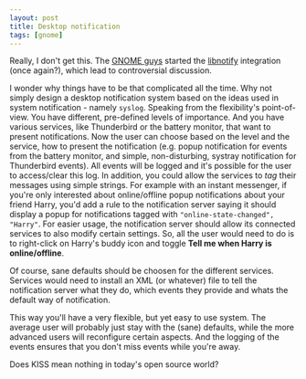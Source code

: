 ```yaml
---
layout: post
title: Desktop notification
tags: [gnome]
---
```


Really, I don't get this. The <a href="http://blogs.gnome.org/view/rodrigo/2005/07/04/0">GNOME guys</a> started the <a href="http://svn.galago.info/trunk/libnotify/">libnotify</a> integration (once again?), which lead to controversial discussion.

I wonder why things have to be that complicated all the time. Why not simply design a desktop notification system based on the ideas used in system notification - namely <code>syslog</code>. Speaking from the flexibility's point-of-view. You have different, pre-defined levels of importance. And you have various services, like Thunderbird or the battery monitor, that want to present notifications. Now the user can choose based on the level and the service, how to present the notification (e.g. popup notification for events from the battery monitor, and simple, non-disturbing, systray notification for Thunderbird events). All events will be logged and it's possible for the user to access/clear this log. In addition, you could allow the services to <i>tag</i> their messages using simple strings. For example with an instant messenger, if you're only interested about online/offline popup notifications about your friend Harry, you'd add a rule to the notification server saying it should display a popup for notifications tagged with <code>"online-state-changed", "Harry"</code>. For easier usage, the notification server should allow its connected services to also modify certain settings. So, all the user would need to do is to right-click on Harry's buddy icon and toggle <b>Tell me when Harry is online/offline</b>.

Of course, sane defaults should be choosen for the different services. Services would need to install an XML (or whatever) file to tell the notification server what they do, which events they provide and whats the default way of notification.

This way you'll have a very flexible, but yet easy to use system. The average user will probably just stay with the (sane) defaults, while the more advanced users will reconfigure certain aspects. And the logging of the events ensures that you don't miss events while you're away.

Does KISS mean nothing in today's open source world?

